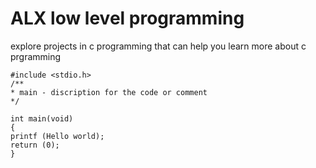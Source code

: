 # ALX low level programming 

explore projects  in c programming that can help you  learn more about c prgramming
~~~~
#include <stdio.h>
/**
* main - discription for the code or comment
*/

int main(void)
{ 
printf (Hello world);
return (0);
}
~~~~

